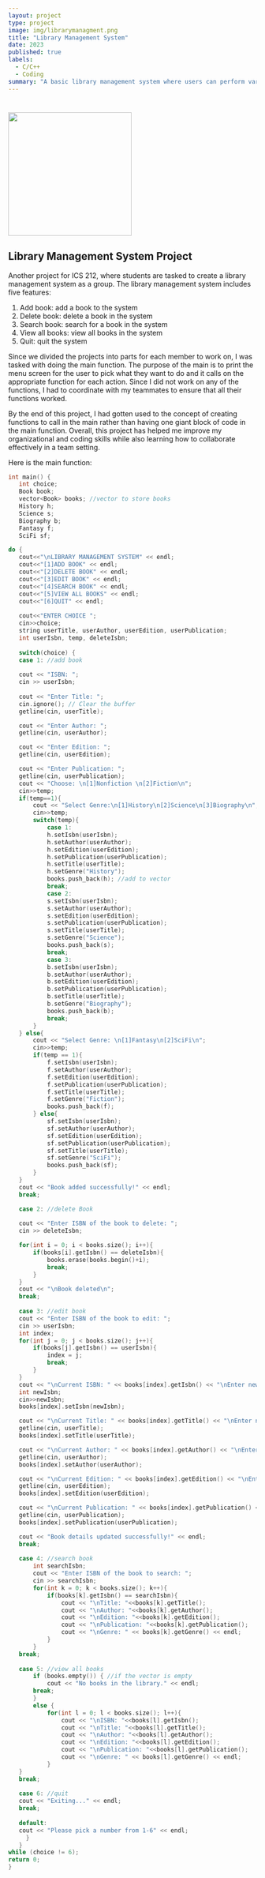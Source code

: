```yaml
---
layout: project
type: project
image: img/librarymanagment.png
title: "Library Management System"
date: 2023
published: true
labels:
  - C/C++
  - Coding
summary: "A basic library management system where users can perform various operations."
---
```

# <img width="250px"  src="/img/librarymanagment.png" >

## Library Management System Project

Another project for ICS 212, where students are tasked to create a library management system as a group. The library management system includes five features:

1. Add book: add a book to the system
2. Delete book: delete a book in the system
3. Search book: search for a book in the system
4. View all books: view all books in the system
5. Quit: quit the system

Since we divided the projects into parts for each member to work on, I was tasked with doing the main function. The purpose of the main is to print the menu screen for the user to pick what they want to do and it calls on the appropriate function for each action. Since I did not work on any of the functions, I had to coordinate with my teammates to ensure that all their functions worked.

By the end of this project, I had gotten used to the concept of creating functions to call in the main rather than having one giant block of code in the main function. Overall, this project has helped me improve my organizational and coding skills while also learning how to collaborate effectively in a team setting.

Here is the main function:
```cpp
int main() {
   int choice;
   Book book;
   vector<Book> books; //vector to store books
   History h;
   Science s;
   Biography b;
   Fantasy f;
   SciFi sf;

do {
   cout<<"\nLIBRARY MANAGEMENT SYSTEM" << endl;
   cout<<"[1]ADD BOOK" << endl;
   cout<<"[2]DELETE BOOK" << endl;
   cout<<"[3]EDIT BOOK" << endl;
   cout<<"[4]SEARCH BOOK" << endl;
   cout<<"[5]VIEW ALL BOOKS" << endl;
   cout<<"[6]QUIT" << endl;
 
   cout<<"ENTER CHOICE ";
   cin>>choice;
   string userTitle, userAuthor, userEdition, userPublication;
   int userIsbn, temp, deleteIsbn;
   
   switch(choice) {
   case 1: //add book
 
   cout << "ISBN: ";
   cin >> userIsbn;
 
   cout << "Enter Title: ";
   cin.ignore(); // Clear the buffer
   getline(cin, userTitle);

   cout << "Enter Author: ";
   getline(cin, userAuthor);

   cout << "Enter Edition: ";
   getline(cin, userEdition);

   cout << "Enter Publication: ";
   getline(cin, userPublication);
   cout << "Choose: \n[1]Nonfiction \n[2]Fiction\n";
   cin>>temp;
   if(temp==1){
       cout << "Select Genre:\n[1]History\n[2]Science\n[3]Biography\n";
       cin>>temp;
       switch(temp){
           case 1:
           h.setIsbn(userIsbn);
           h.setAuthor(userAuthor);
           h.setEdition(userEdition);
           h.setPublication(userPublication);
           h.setTitle(userTitle);
           h.setGenre("History");
           books.push_back(h); //add to vector
           break;
           case 2:
           s.setIsbn(userIsbn);
           s.setAuthor(userAuthor);
           s.setEdition(userEdition);
           s.setPublication(userPublication);
           s.setTitle(userTitle);
           s.setGenre("Science");
           books.push_back(s);
           break;
           case 3:
           b.setIsbn(userIsbn);
           b.setAuthor(userAuthor);
           b.setEdition(userEdition);
           b.setPublication(userPublication);
           b.setTitle(userTitle);
           b.setGenre("Biography");
           books.push_back(b);
           break;
       }
   } else{
       cout << "Select Genre: \n[1]Fantasy\n[2]SciFi\n";
       cin>>temp;
       if(temp == 1){
           f.setIsbn(userIsbn);
           f.setAuthor(userAuthor);
           f.setEdition(userEdition);
           f.setPublication(userPublication);
           f.setTitle(userTitle);
           f.setGenre("Fiction");
           books.push_back(f);
       } else{
           sf.setIsbn(userIsbn);
           sf.setAuthor(userAuthor);
           sf.setEdition(userEdition);
           sf.setPublication(userPublication);
           sf.setTitle(userTitle);
           sf.setGenre("SciFi");
           books.push_back(sf);
       }
   }
   cout << "Book added successfully!" << endl;
   break;

   case 2: //delete Book
 
   cout << "Enter ISBN of the book to delete: ";
   cin >> deleteIsbn;

   for(int i = 0; i < books.size(); i++){
       if(books[i].getIsbn() == deleteIsbn){
           books.erase(books.begin()+i);
           break;
       }
   }
   cout << "\nBook deleted\n";
   break;
 
   case 3: //edit book
   cout << "Enter ISBN of the book to edit: ";
   cin >> userIsbn;
   int index;
   for(int j = 0; j < books.size(); j++){
       if(books[j].getIsbn() == userIsbn){
           index = j;
           break;
       }
   }
   cout << "\nCurrent ISBN: " << books[index].getIsbn() << "\nEnter new ISBN: ";
   int newIsbn;
   cin>>newIsbn;
   books[index].setIsbn(newIsbn);

   cout << "\nCurrent Title: " << books[index].getTitle() << "\nEnter new Title: ";
   getline(cin, userTitle);
   books[index].setTitle(userTitle);

   cout << "\nCurrent Author: " << books[index].getAuthor() << "\nEnter new Author: ";
   getline(cin, userAuthor);
   books[index].setAuthor(userAuthor);

   cout << "\nCurrent Edition: " << books[index].getEdition() << "\nEnter new Edition: ";
   getline(cin, userEdition);
   books[index].setEdition(userEdition);

   cout << "\nCurrent Publication: " << books[index].getPublication() << "\nEnter new Publication: ";
   getline(cin, userPublication);
   books[index].setPublication(userPublication);

   cout << "Book details updated successfully!" << endl;
   break;
 
   case 4: //search book
       int searchIsbn;
       cout << "Enter ISBN of the book to search: ";
       cin >> searchIsbn;
       for(int k = 0; k < books.size(); k++){
           if(books[k].getIsbn() == searchIsbn){
               cout << "\nTitle: "<<books[k].getTitle();
               cout << "\nAuthor: "<<books[k].getAuthor();
               cout << "\nEdition: "<<books[k].getEdition();
               cout << "\nPublication: "<<books[k].getPublication();
               cout << "\nGenre: " << books[k].getGenre() << endl;
           }
       }
   break;
 
   case 5: //view all books                                   
       if (books.empty()) { //if the vector is empty
           cout << "No books in the library." << endl;
       break;
       }
       else {
           for(int l = 0; l < books.size(); l++){
               cout << "\nISBN: "<<books[l].getIsbn();
               cout << "\nTitle: "<<books[l].getTitle();
               cout << "\nAuthor: "<<books[l].getAuthor();
               cout << "\nEdition: "<<books[l].getEdition();
               cout << "\nPublication: "<<books[l].getPublication();
               cout << "\nGenre: " << books[l].getGenre() << endl;
           }
   }
   break;
 
   case 6: //quit
   cout << "Exiting..." << endl;
   break;
 
   default:
   cout << "Please pick a number from 1-6" << endl;
     }
   }
while (choice != 6);
return 0;
}
```



